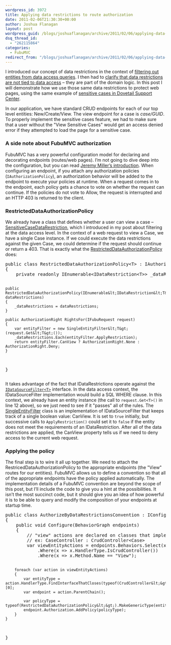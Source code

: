 ```yaml
---
wordpress_id: 3972
title: Applying data restrictions to route authorization
date: 2011-02-06T21:30:30+00:00
author: Joshua Flanagan
layout: post
wordpress_guid: /blogs/joshuaflanagan/archive/2011/02/06/applying-data-restrictions-to-route-authorization.aspx
dsq_thread_id:
  - "262115864"
categories:
  - FubuMVC
redirect_from: "/blogs/joshuaflanagan/archive/2011/02/06/applying-data-restrictions-to-route-authorization.aspx/"
---
```

I introduced our concept of data restrictions in the context of <a href="http://www.lostechies.com/blogs/joshuaflanagan/archive/2011/01/24/how-we-systemically-apply-filters-to-our-data-access.aspx" target="_blank">filtering out entities from data access queries</a>. I then had to <a href="http://www.lostechies.com/blogs/joshuaflanagan/archive/2011/01/24/a-quick-follow-up-about-data-restrictions.aspx" target="_blank">clarify that data restrictions are not tied to data access</a> &#8211; they are part of the domain logic. In this post I will demonstrate how we use those same data restrictions to protect web pages, using the same example of <a href="http://blogs.dovetailsoftware.com/blogs/jflanagan/archive/2011/01/24/limiting-access-to-sensitive-information-in-dovetail-support-center" target="_blank">sensitive cases in Dovetail Support Center</a>.

In our application, we have standard CRUD endpoints for each of our top level entities: New/Create/View. The view endpoint for a case is _case/GUID_. To properly implement the sensitive cases feature, we had to make sure that a user without the "View Sensitive Cases" would get an access denied error if they attempted to load the page for a sensitive case.

### A side note about FubuMVC authorization

FubuMVC has a very powerful configuration model for declaring and decorating endpoints (routes/web pages). I&#8217;m not going to dive deep into the configuration, but you can read <a href="http://codebetter.com/jeremymiller/2011/01/10/fubumvcs-configuration-strategy/" target="_blank">Jeremy Miller&#8217;s introduction</a>. When configuring an endpoint, if you attach any authorization policies (`IAuthorizationPolicy`), an authorization behavior will be added to the endpoint to execute your policies at runtime. When a request comes in to the endpoint, each policy gets a chance to vote on whether the request can continue. If the policies do not vote to Allow, the request is interrupted and an HTTP 403 is returned to the client.

### RestrictedDataAuthorizationPolicy

We already have a class that defines whether a user can view a case &#8211; <a href="https://gist.github.com/790361" target="_blank">SensitiveCaseDataRestriction</a>, which I introduced in my post about filtering at the data access level. In the context of a web request to view a Case, we have a single Case instance. If we could execute the data restrictions against the given Case, we could determine if the request should continue or return a 403. That is exactly what the <a href="https://github.com/DarthFubuMVC/fubumvc/blob/3344dee1bfb5ccfa14cee5092bb283484bbbcd20/src/FubuFastPack/Security/RestrictedDataAuthorizationPolicy.cs" target="_blank">RestrictedDataAuthorizationPolicy</a> does:

<div style="padding-bottom: 0px;margin: 0px;padding-left: 0px;padding-right: 0px;float: none;padding-top: 0px" class="wlWriterEditableSmartContent">
  <pre class="brush:csharp; gutter:false; wrap-lines:false; tab-size:2;">public class RestrictedDataAuthorizationPolicy&lt;T&gt; : IAuthorizationPolicy where T : DomainEntity
{
    private readonly IEnumerable&lt;IDataRestriction&lt;T&gt;&gt; _dataRestrictions;

    public RestrictedDataAuthorizationPolicy(IEnumerable&lt;IDataRestriction&lt;T&gt;&gt; dataRestrictions)
    {
        _dataRestrictions = dataRestrictions;
    }

    public AuthorizationRight RightsFor(IFubuRequest request)
    {
        var entityFilter = new SingleEntityFilter&lt;T&gt;(request.Get&lt;T&gt;());
        _dataRestrictions.Each(entityFilter.ApplyRestriction);
        return entityFilter.CanView ? AuthorizationRight.None : AuthorizationRight.Deny;
    }
}</pre>
</div>

It takes advantage of the fact that IDataRestrictions operate against the <a href="https://github.com/DarthFubuMVC/fubumvc/blob/3344dee1bfb5ccfa14cee5092bb283484bbbcd20/src/FubuFastPack/Querying/IDataSourceFilter.cs" target="_blank"><code>IDataSourceFilter&lt;T&gt;</code></a> interface. In the data access context, the IDataSourceFilter implementation would build a SQL WHERE clause. In this context, we already have an entity instance (the call to `request.Get<T>()` in line 12 above), so we just need to see if it "passes" all of the rules. The <a href="https://github.com/DarthFubuMVC/fubumvc/blob/3344dee1bfb5ccfa14cee5092bb283484bbbcd20/src/FubuFastPack/Querying/SingleEntityFilter.cs" target="_blank">SingleEntityFilter</a> class is an implementation of IDataSourceFilter that keeps track of a single boolean value: CanView. It is set to `true` initially, but successive calls to `ApplyRestriction()` could set it to `false` if the entity does not meet the requirements of an IDataRestriction. After all of the data restrictions are applied, the CanView property tells us if we need to deny access to the current web request.

### Applying the policy

The final step is to wire it all up together. We need to attach the RestricedDataAuthorizationPolicy to the appropriate endpoints (the "View" routes for our entities). FubuMVC allows us to define a convention so that all of the appropriate endpoints have the policy applied automatically. The implementation details of a FubuMVC convention are beyond the scope of this post, but I&#8217;ll include the code to give you a hint at the possibilities. It isn&#8217;t the most succinct code, but it should give you an idea of how powerful it is to be able to query and modify the composition of your endpoints at startup time.

<div style="padding-bottom: 0px;margin: 0px;padding-left: 0px;padding-right: 0px;float: none;padding-top: 0px" class="wlWriterEditableSmartContent">
  <pre class="brush:csharp; gutter:false; wrap-lines:false; tab-size:2;">public class AuthorizeByDataRestrictionsConvention : IConfigurationAction
{
    public void Configure(BehaviorGraph endpoints)
    {
        // "view" actions are declared on classes that implement CrudController interface
        // ex: CaseController : CrudController&lt;Case&gt;
        var viewEntityActions = endpoints.Behaviors.Select(x =&gt; x.FirstCall())
            .Where(x =&gt; x.HandlerType.IsCrudController())
            .Where(x =&gt; x.Method.Name == "View");

        foreach (var action in viewEntityActions)
        {
            var entityType = action.HandlerType.FindInterfaceThatCloses(typeof(CrudController&lt;&gt;)).GetGenericArguments()[0];
            var endpoint = action.ParentChain();

            var policyType = typeof(RestrictedDataAuthorizationPolicy&lt;&gt;).MakeGenericType(entityType);
            endpoint.Authorization.AddPolicy(policyType);
        }
    }
}</pre>
</div>